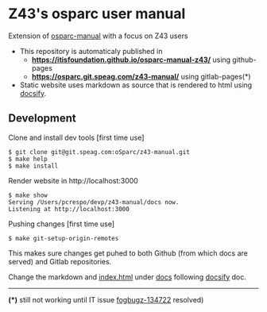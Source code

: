 # Z43's osparc user manual

Extension of [osparc-manual] with a focus on Z43 users

- This repository is automaticaly published in
  - **https://itisfoundation.github.io/osparc-manual-z43/** using github-pages
  - **https://osparc.git.speag.com/z43-manual/** using gitlab-pages(*)
- Static website uses markdown as source that is rendered to html using [docsify](https://docsify.js.org/).

## Development

Clone and install dev tools [first time use]

```console
$ git clone git@git.speag.com:oSparc/z43-manual.git
$ make help
$ make install
```

Render website in http://localhost:3000
```console
$ make show
Serving /Users/pcrespo/devp/z43-manual/docs now.
Listening at http://localhost:3000
```

Pushing changes [first time use] 
```console
$ make git-setup-origin-remotes
```
This makes sure changes get puhed to both Github (from which docs are served) and Gitlab repositories.

Change the markdown and [index.html](docs/index.html) under [docs](./docs) following [docsify] doc.

---

**(*)** still not working until IT issue [fogbugz-134722](https://z43.manuscript.com/f/cases/134722/) resolved)

<!-- Links below this line!-->
[gitlab-pages]:https://docs.gitlab.com/ee/user/project/pages/index.html
[osparc-manual]:https://github.com/ITISFoundation/osparc-manual\
[docsify]:https://docsify.js.org/